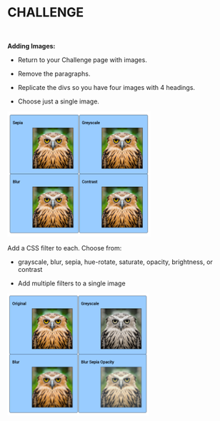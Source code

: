 CHALLENGE
=========

 

**Adding Images:**

-   Return to your Challenge page with images.

-   Remove the paragraphs.

-   Replicate the divs so you have four images with 4 headings.

-   Choose just a single image.

![](img/img1.png)

Add a CSS filter to each. Choose from:

-   grayscale, blur, sepia, hue-rotate, saturate, opacity, brightness, or
    contrast

-   Add multiple filters to a single image

![](img/img2.png)
